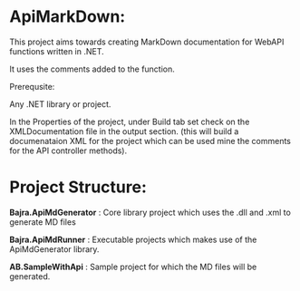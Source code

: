 # ApiMarkDown:

This project aims towards creating MarkDown documentation for WebAPI functions written in .NET.

It uses the comments added to the function.

Prerequsite:

Any .NET library or project.

In the Properties of the project, under Build tab set check on the XMLDocumentation file in the output section.
(this will build a documenataion XML for the project which can be used mine the comments for the API controller methods).

# Project Structure:

**Bajra.ApiMdGenerator** : Core library project which uses the .dll and .xml to generate MD files

**Bajra.ApiMdRunner**    : Executable projects which makes use of the ApiMdGenerator library.

**AB.SampleWithApi**     : Sample project for which the MD files will be generated.


